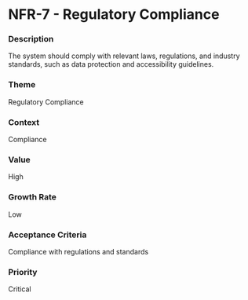 

#  NFR-7 - Regulatory Compliance



### Description

<p>The system should comply with relevant laws, regulations, and industry standards, such as data protection and accessibility guidelines.</p>




### Theme

Regulatory Compliance





### Context

<p>Compliance</p>





### Value

High





### Growth Rate

Low





### Acceptance Criteria

<p>Compliance with regulations and standards</p>





### Priority

Critical



















